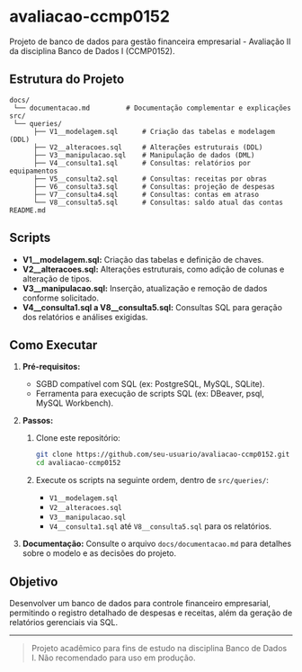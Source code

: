 # avaliacao-ccmp0152

Projeto de banco de dados para gestão financeira empresarial - Avaliação II da disciplina Banco de Dados I (CCMP0152).

## Estrutura do Projeto

```
docs/
 └── documentacao.md         # Documentação complementar e explicações
src/
 └── queries/
      ├── V1__modelagem.sql      # Criação das tabelas e modelagem (DDL)
      ├── V2__alteracoes.sql     # Alterações estruturais (DDL)
      ├── V3__manipulacao.sql    # Manipulação de dados (DML)
      ├── V4__consulta1.sql      # Consultas: relatórios por equipamentos
      ├── V5__consulta2.sql      # Consultas: receitas por obras
      ├── V6__consulta3.sql      # Consultas: projeção de despesas
      ├── V7__consulta4.sql      # Consultas: contas em atraso
      └── V8__consulta5.sql      # Consultas: saldo atual das contas
README.md
```

## Scripts

- **V1__modelagem.sql:** Criação das tabelas e definição de chaves.
- **V2__alteracoes.sql:** Alterações estruturais, como adição de colunas e alteração de tipos.
- **V3__manipulacao.sql:** Inserção, atualização e remoção de dados conforme solicitado.
- **V4__consulta1.sql a V8__consulta5.sql:** Consultas SQL para geração dos relatórios e análises exigidas.

## Como Executar

1. **Pré-requisitos:**
   - SGBD compatível com SQL (ex: PostgreSQL, MySQL, SQLite).
   - Ferramenta para execução de scripts SQL (ex: DBeaver, psql, MySQL Workbench).

2. **Passos:**
   1. Clone este repositório:

      ```sh
      git clone https://github.com/seu-usuario/avaliacao-ccmp0152.git
      cd avaliacao-ccmp0152
      ```

   2. Execute os scripts na seguinte ordem, dentro de `src/queries/`:
      - `V1__modelagem.sql`
      - `V2__alteracoes.sql`
      - `V3__manipulacao.sql`
      - `V4__consulta1.sql` até `V8__consulta5.sql` para os relatórios.

3. **Documentação:**
   Consulte o arquivo `docs/documentacao.md` para detalhes sobre o modelo e as decisões do projeto.

## Objetivo

Desenvolver um banco de dados para controle financeiro empresarial, permitindo o registro detalhado de despesas e receitas, além da geração de relatórios gerenciais via SQL.

---

> Projeto acadêmico para fins de estudo na disciplina Banco de Dados I. Não recomendado para uso em produção.
